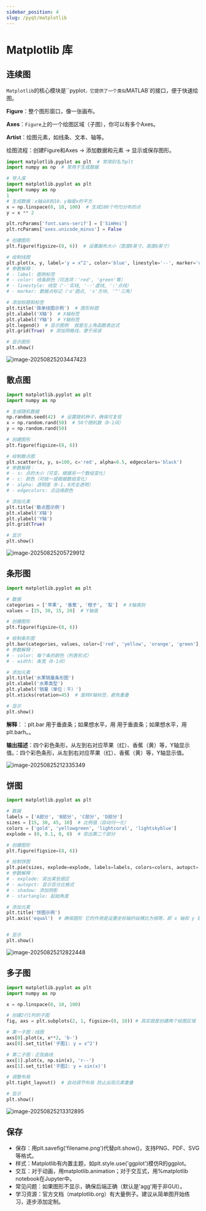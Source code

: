 ```yaml
---
sidebar_position: 4
slug: /pyqt/matplotlib
---
```


# Matplotlib 库

## 连续图

`Matplotlib`的核心模块是``pyplot`，它提供了一个类似`MATLAB`的接口，便于快速绘图。

**Figure**：整个图形窗口，像一张画布。

**Axes**：`Figure`上的一个绘图区域（子图），你可以有多个Axes。

**Artist**：绘图元素，如线条、文本、轴等。

绘图流程：创建Figure和Axes → 添加数据和元素 → 显示或保存图形。

```python
import matplotlib.pyplot as plt  # 常用别名为plt
import numpy as np  # 常用于生成数据
```

```python
# 导入库
import matplotlib.pyplot as plt
import numpy as np
1
# 生成数据：x轴从0到10，y轴是x的平方
x = np.linspace(0, 10, 100)  # 生成100个均匀分布的点
y = x ** 2

plt.rcParams['font.sans-serif'] = ['SimHei']
plt.rcParams['axes.unicode_minus'] = False

# 创建图形
plt.figure(figsize=(8, 6))  # 设置画布大小（宽度8英寸，高度6英寸）

# 绘制线图
plt.plot(x, y, label='y = x^2', color='blue', linestyle='--', marker='o')
# 参数解释：
# - label: 图例标签
# - color: 线条颜色（可选项：'red', 'green'等）
# - linestyle: 线型（'-'实线, '--'虚线, ':'点线）
# - marker: 数据点标记（'o'圆点, 's'方块, '^'三角）

# 添加标题和标签
plt.title('简单线图示例')  # 图形标题
plt.xlabel('X轴')  # X轴标签
plt.ylabel('Y轴')  # Y轴标签
plt.legend()  # 显示图例  就是左上角函数表达式
plt.grid(True)  # 添加网格线，便于阅读

# 显示图形
plt.show()
```

![image-20250825203447423](./assets/image-20250825203447423.png)

## 散点图

```python
import matplotlib.pyplot as plt
import numpy as np

# 生成随机数据
np.random.seed(42)  # 设置随机种子，确保可复现
x = np.random.rand(50)  # 50个随机数（0-1间）
y = np.random.rand(50)

# 创建图形
plt.figure(figsize=(8, 6))

# 绘制散点图
plt.scatter(x, y, s=100, c='red', alpha=0.5, edgecolors='black')  
# 参数解释：
# - s: 点的大小（可变，根据另一个数组变化）
# - c: 颜色（可统一或根据数组变化）
# - alpha: 透明度（0-1，0完全透明）
# - edgecolors: 点边缘颜色

# 添加元素
plt.title('散点图示例')
plt.xlabel('X轴')
plt.ylabel('Y轴')
plt.grid(True)

# 显示
plt.show()
```

![image-20250825205729912](./assets/image-20250825205729912.png)

## 条形图

```python
import matplotlib.pyplot as plt

# 数据
categories = ['苹果', '香蕉', '橙子', '梨']  # X轴类别
values = [25, 30, 15, 20]  # Y轴值

# 创建图形
plt.figure(figsize=(8, 6))

# 绘制条形图
plt.bar(categories, values, color=['red', 'yellow', 'orange', 'green'], width=0.5)  
# 参数解释：
# - color: 每个条的颜色（列表形式）
# - width: 条宽（0-1间）

# 添加元素
plt.title('水果销量条形图')
plt.xlabel('水果类型')
plt.ylabel('销量（单位：千）')
plt.xticks(rotation=45)  # 旋转X轴标签，避免重叠

# 显示
plt.show()
```

**解释**：：plt.bar 用于垂直条；如果想水平，用 用于垂直条；如果想水平，用plt.barh。。

**输出描述**：四个彩色条形，从左到右对应苹果（红）、香蕉（黄）等，Y轴显示值。：四个彩色条形，从左到右对应苹果（红）、香蕉（黄）等，Y轴显示值。

![image-20250825212335349](./assets/image-20250825212335349.png) 

## 饼图

```python
import matplotlib.pyplot as plt

# 数据
labels = ['A部分', 'B部分', 'C部分', 'D部分']
sizes = [15, 30, 45, 10]  # 比例值（自动归一化）
colors = ['gold', 'yellowgreen', 'lightcoral', 'lightskyblue']
explode = (0, 0.1, 0, 0)  # 突出第二个部分

# 创建图形
plt.figure(figsize=(8, 6))

# 绘制饼图
plt.pie(sizes, explode=explode, labels=labels, colors=colors, autopct='%1.1f%%', shadow=True, startangle=140)  
# 参数解释：
# - explode: 突出某些扇区
# - autopct: 显示百分比格式
# - shadow: 添加阴影
# - startangle: 起始角度

# 添加元素
plt.title('饼图示例')
plt.axis('equal')  # 确保圆形 它的作用是设置坐标轴的纵横比为相等，即 x 轴和 y 轴上的单位长度相同。这样做的一个常见用途是确保绘制的圆形看起来确实是圆形，而不是椭圆形。


# 显示
plt.show()
```

![image-20250825212822448](./assets/image-20250825212822448.png)

## 多子图

```python
import matplotlib.pyplot as plt
import numpy as np

x = np.linspace(0, 10, 100)

# 创建2行1列的子图
fig, axs = plt.subplots(2, 1, figsize=(8, 10)) # 其实就是创建两个绘图区域

# 第一子图：线图
axs[0].plot(x, x**2, 'b-')
axs[0].set_title('子图1: y = x^2')

# 第二子图：正弦曲线
axs[1].plot(x, np.sin(x), 'r--')
axs[1].set_title('子图2: y = sin(x)')

# 调整布局
plt.tight_layout()  # 自动调节布局 防止出现元素重叠

# 显示
plt.show()
```

![image-20250825213312895](./assets/image-20250825213312895.png)

## 保存

- 保存：用plt.savefig('filename.png')代替plt.show()，支持PNG、PDF、SVG等格式。
- 样式：Matplotlib有内置主题，如plt.style.use('ggplot')模仿R的ggplot。
- 交互：对于动画，用matplotlib.animation；对于交互式，用%matplotlib notebook在Jupyter中。
- 常见问题：如果图形不显示，确保后端正确（默认是'agg'用于非GUI）。
- 学习资源：官方文档（matplotlib.org）有大量例子。建议从简单图开始练习，逐步添加定制。

